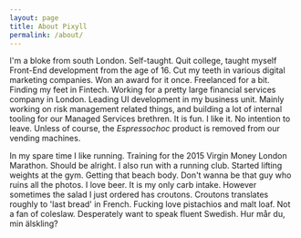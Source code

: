 ```yaml
---
layout: page
title: About Pixyll
permalink: /about/
---
```


I'm a bloke from south London. Self-taught. Quit college, taught myself Front-End development from the age of 16. Cut my teeth in various digital marketing companies. Won an award for it once. Freelanced for a bit. Finding my feet in Fintech. Working for a pretty large financial services company in London. Leading UI development in my business unit. Mainly working on risk management related things, and building a lot of internal tooling for our Managed Services brethren. It is fun. I like it. No intention to leave. Unless of course, the *Espressochoc* product is removed from our vending machines.

In my spare time I like running. Training for the 2015 Virgin Money London Marathon. Should be alright. I also run with a running club. Started lifting weights at the gym. Getting that beach body. Don't wanna be that guy who ruins all the photos. I love beer. It is my only carb intake. However sometimes the salad I just ordered has croutons. Croutons translates roughly to 'last bread' in French. Fucking love pistachios and malt loaf. Not a fan of coleslaw. Desperately want to speak fluent Swedish. Hur mår du, min älskling?